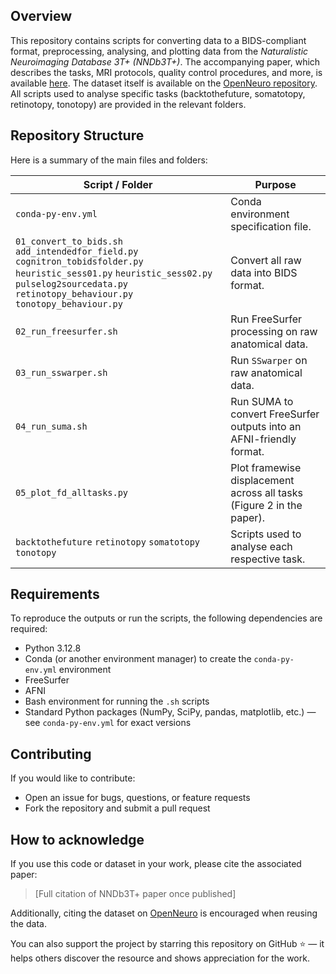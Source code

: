 ## Overview

This repository contains scripts for converting data to a BIDS-compliant format, preprocessing, analysing, and plotting data from the *Naturalistic Neuroimaging Database 3T+ (NNDb3T+)*. The accompanying paper, which describes the tasks, MRI protocols, quality control procedures, and more, is available [here](google.com). The dataset itself is available on the [OpenNeuro repository](google.com). All scripts used to analyse specific tasks (backtothefuture, somatotopy, retinotopy, tonotopy) are provided in the relevant folders.

## Repository Structure

Here is a summary of the main files and folders:

| Script / Folder | Purpose |
|-----------------|---------|
| `conda-py-env.yml` | Conda environment specification file. |
| `01_convert_to_bids.sh` `add_intendedfor_field.py` `cognitron_tobidsfolder.py` `heuristic_sess01.py` `heuristic_sess02.py` `pulselog2sourcedata.py` `retinotopy_behaviour.py` `tonotopy_behaviour.py` | Convert all raw data into BIDS format. |
| `02_run_freesurfer.sh` | Run FreeSurfer processing on raw anatomical data. |
| `03_run_sswarper.sh` | Run `SSwarper` on raw anatomical data. |
| `04_run_suma.sh` | Run SUMA to convert FreeSurfer outputs into an AFNI-friendly format. |
| `05_plot_fd_alltasks.py` | Plot framewise displacement across all tasks (Figure 2 in the paper). |
| `backtothefuture` `retinotopy` `somatotopy` `tonotopy` | Scripts used to analyse each respective task. |

## Requirements

To reproduce the outputs or run the scripts, the following dependencies are required:

- Python 3.12.8  
- Conda (or another environment manager) to create the `conda-py-env.yml` environment  
- FreeSurfer  
- AFNI  
- Bash environment for running the `.sh` scripts  
- Standard Python packages (NumPy, SciPy, pandas, matplotlib, etc.) — see `conda-py-env.yml` for exact versions  

## Contributing

If you would like to contribute:

- Open an issue for bugs, questions, or feature requests  
- Fork the repository and submit a pull request  

## How to acknowledge

If you use this code or dataset in your work, please cite the associated paper:

> [Full citation of NNDb3T+ paper once published]

Additionally, citing the dataset on [OpenNeuro](google.com) is encouraged when reusing the data.  

You can also support the project by starring this repository on GitHub ⭐ — it helps others discover the resource and shows appreciation for the work.

